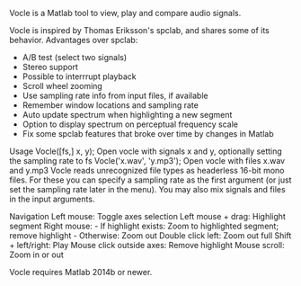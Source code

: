 Vocle is a Matlab tool to view, play and compare audio signals.

Vocle is inspired by Thomas Eriksson's spclab, and shares some of its behavior. 
Advantages over spclab:
 - A/B test (select two signals)
 - Stereo support
 - Possible to interrrupt playback
 - Scroll wheel zooming
 - Use sampling rate info from input files, if available
 - Remember window locations and sampling rate
 - Auto update spectrum when highlighting a new segment
 - Option to display spectrum on perceptual frequency scale
 - Fix some spclab features that broke over time by changes in Matlab

Usage
   Vocle([fs,] x, y);         Open vocle with signals x and y, optionally setting the sampling rate to fs 
   Vocle('x.wav', 'y.mp3');   Open vocle with files x.wav and y.mp3
Vocle reads unrecognized file types as headerless 16-bit mono files. For these you can specify a
sampling rate as the first argument (or just set the sampling rate later in the menu). You may
also mix signals and files in the input arguments.

Navigation
   Left mouse:                Toggle axes selection
   Left mouse + drag:         Highlight segment
   Right mouse:
    - If highlight exists:    Zoom to highlighted segment; remove highlight
    - Otherwise:              Zoom out
   Double click left:         Zoom out full
   Shift + left/right:        Play
   Mouse click outside axes:  Remove highlight
   Mouse scroll:              Zoom in or out

Vocle requires Matlab 2014b or newer.
